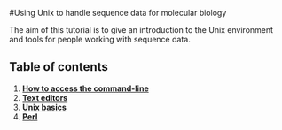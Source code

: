 #Using Unix to handle sequence data for molecular biology

The aim of this tutorial is to give an introduction to the Unix environment and tools for people working with sequence data.



## Table of contents

1. **[How to access the command-line](doc/get_cli.md)**
2. **[Text editors](doc/text_editors.md)**
3. **[Unix basics](doc/unix.md)**
4. **[Perl](doc/perl.md)**